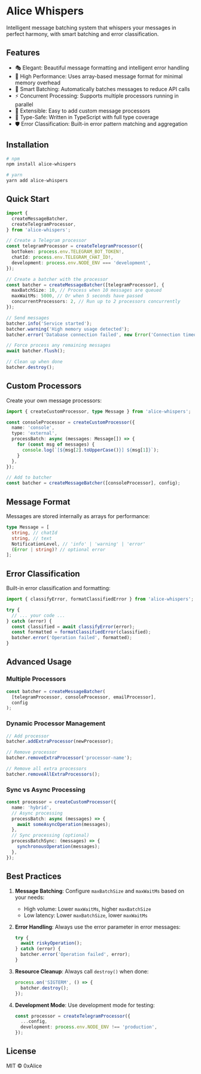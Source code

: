 # Alice Whispers

Intelligent message batching system that whispers your messages in perfect harmony, with smart batching and error classification.

## Features

- 🎭 Elegant: Beautiful message formatting and intelligent error handling
- 🚀 High Performance: Uses array-based message format for minimal memory overhead
- 🔄 Smart Batching: Automatically batches messages to reduce API calls
- ⚡ Concurrent Processing: Supports multiple processors running in parallel
- 🔌 Extensible: Easy to add custom message processors
- 🎯 Type-Safe: Written in TypeScript with full type coverage
- 🛡️ Error Classification: Built-in error pattern matching and aggregation

## Installation

```bash
# npm
npm install alice-whispers

# yarn
yarn add alice-whispers
```

## Quick Start

```typescript
import {
  createMessageBatcher,
  createTelegramProcessor,
} from 'alice-whispers';

// Create a Telegram processor
const telegramProcessor = createTelegramProcessor({
  botToken: process.env.TELEGRAM_BOT_TOKEN!,
  chatId: process.env.TELEGRAM_CHAT_ID!,
  development: process.env.NODE_ENV === 'development',
});

// Create a batcher with the processor
const batcher = createMessageBatcher([telegramProcessor], {
  maxBatchSize: 10, // Process when 10 messages are queued
  maxWaitMs: 5000, // Or when 5 seconds have passed
  concurrentProcessors: 2, // Run up to 2 processors concurrently
});

// Send messages
batcher.info('Service started');
batcher.warning('High memory usage detected');
batcher.error('Database connection failed', new Error('Connection timeout'));

// Force process any remaining messages
await batcher.flush();

// Clean up when done
batcher.destroy();
```

## Custom Processors

Create your own message processors:

```typescript
import { createCustomProcessor, type Message } from 'alice-whispers';

const consoleProcessor = createCustomProcessor({
  name: 'console',
  type: 'external',
  processBatch: async (messages: Message[]) => {
    for (const msg of messages) {
      console.log(`[${msg[2].toUpperCase()}] ${msg[1]}`);
    }
  },
});

// Add to batcher
const batcher = createMessageBatcher([consoleProcessor], config);
```

## Message Format

Messages are stored internally as arrays for performance:

```typescript
type Message = [
  string, // chatId
  string, // text
  NotificationLevel, // 'info' | 'warning' | 'error'
  (Error | string)? // optional error
];
```

## Error Classification

Built-in error classification and formatting:

```typescript
import { classifyError, formatClassifiedError } from 'alice-whispers';

try {
  // ... your code ...
} catch (error) {
  const classified = await classifyError(error);
  const formatted = formatClassifiedError(classified);
  batcher.error('Operation failed', formatted);
}
```

## Advanced Usage

### Multiple Processors

```typescript
const batcher = createMessageBatcher(
  [telegramProcessor, consoleProcessor, emailProcessor],
  config
);
```

### Dynamic Processor Management

```typescript
// Add processor
batcher.addExtraProcessor(newProcessor);

// Remove processor
batcher.removeExtraProcessor('processor-name');

// Remove all extra processors
batcher.removeAllExtraProcessors();
```

### Sync vs Async Processing

```typescript
const processor = createCustomProcessor({
  name: 'hybrid',
  // Async processing
  processBatch: async (messages) => {
    await someAsyncOperation(messages);
  },
  // Sync processing (optional)
  processBatchSync: (messages) => {
    synchronousOperation(messages);
  },
});
```

## Best Practices

1. **Message Batching**: Configure `maxBatchSize` and `maxWaitMs` based on your needs:

   - High volume: Lower `maxWaitMs`, higher `maxBatchSize`
   - Low latency: Lower `maxBatchSize`, lower `maxWaitMs`

2. **Error Handling**: Always use the error parameter in error messages:

   ```typescript
   try {
     await riskyOperation();
   } catch (error) {
     batcher.error('Operation failed', error);
   }
   ```

3. **Resource Cleanup**: Always call `destroy()` when done:

   ```typescript
   process.on('SIGTERM', () => {
     batcher.destroy();
   });
   ```

4. **Development Mode**: Use development mode for testing:
   ```typescript
   const processor = createTelegramProcessor({
     ...config,
     development: process.env.NODE_ENV !== 'production',
   });
   ```

## License

MIT © 0xAlice
